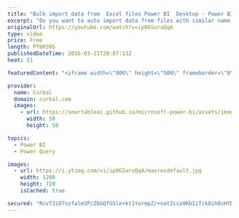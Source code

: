 ```yaml
---
title: "Bulk import data from  Excel files Power BI  Desktop - Power BI Tips & Tricks #05"
excerpt: "Do you want to auto import data from files with similar name (ex. sales2015, sales 2014, etc) in Power BI? Here we show you how to do it.  Questions? Contact us at: http://www.curbal.com/contact  You can download a sample file here: http://trantor.synology.me:5000/fbsharing/nEfc5rN2   Looking for a download"
originalUrl: https://youtube.com/watch?v=ip0GSuruQqA
type: video
price: Free
length: PT6M39S
publishedDateTime: 2016-03-21T20:07:13Z
heat: 51

featuredContent: "<iframe width=\"800\" height=\"500\" frameborder=\"0\" src=\"https://www.youtube.com/embed/ip0GSuruQqA\" allow=\"accelerometer; autoplay; encrypted-media; gyroscope; picture-in-picture\" allowfullscreen></iframe>"

provider:
  name: Curbal
  domain: curbal.com
  images:
    - url: https://smartableai.github.io/microsoft-power-bi/assets/images/organizations/curbal.com-50x50.jpg
      width: 50
      height: 50

topics:
  - Power BI
  - Power Query

images:
  - url: https://i.ytimg.com/vi/ip0GSuruQqA/maxresdefault.jpg
    width: 1280
    height: 720
    isCached: true

secured: "RcvT3iO7vzfalm3P/Z6GQfGSle+kt1tormpZ/+nat2cca9KbIiTck8ih8vHYD98RRjR1jSHLiB09eKWEC4iCk/AdeGrqZkCtaFEyVt2ZVOP4b4wZSHWo2CuLX4JY3lW9TnFImFoFvWl57n1pFsNDjMZ+mYPga99MEcPOCB4c5RVEX5qxbqxkSEElKDuzdR2PZvsJhwJGKfbWyUlpafH3aaQJNpbfDCIiqs6xu1xza9C4V3WlQWE3nsSL4AiF+Fx0N9BPUCKK3hFU+6W8OsO5asOS5hP/1u393CLS3TSr0Snlo5TtDCJo48wz036fCe5sle3re4e22/16uGF0D3PbzIYogiHZlSH6wQCU+9x2J2yGHpVRi1qC+fUr/wCCdK9wp8kLRMV2DZJTxrIP3hudTQFEs6fZbsXWqjoPpduUiLc=;uLuZ7q+vBnBbq8XqiF4bcQ=="
---
```


